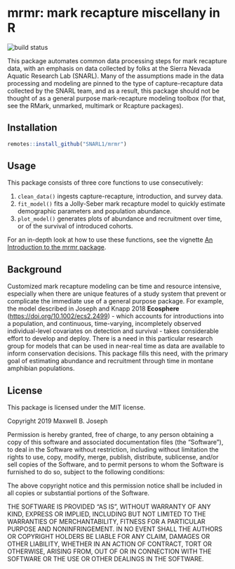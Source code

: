 
# mrmr: mark recapture miscellany in R

![build
status](https://github.com/SNARL1/mrmr/workflows/R-CMD-check/badge.svg)

This package automates common data processing steps for mark recapture
data, with an emphasis on data collected by folks at the Sierra Nevada
Aquatic Research Lab (SNARL). Many of the assumptions made in the data
processing and modeling are pinned to the type of capture-recapture data
collected by the SNARL team, and as a result, this package should not be
thought of as a general purpose mark-recapture modeling toolbox (for
that, see the RMark, unmarked, multimark or Rcapture packages).

## Installation

``` r
remotes::install_github("SNARL1/mrmr")
```

## Usage

This package consists of three core functions to use consecutively:

1.  `clean_data()` ingests capture-recapture, introduction, and survey
    data.
2.  `fit_model()` fits a Jolly-Seber mark recapture model to quickly
    estimate demographic parameters and population abundance.
3.  `plot_model()` generates plots of abundance and recruitment over
    time, or of the survival of introduced cohorts.

For an in-depth look at how to use these functions, see the vignette [An
Introduction to the mrmr
package](https://snarl1.github.io/mrmr/articles/intro-to-mrmr.html).

## Background

Customized mark recapture modeling can be time and resource intensive,
especially when there are unique features of a study system that prevent
or complicate the immediate use of a general purpose package. For
example, the model described in Joseph and Knapp 2018 **Ecosphere**
(<https://doi.org/10.1002/ecs2.2499>) - which accounts for introductions
into a population, and continuous, time-varying, incompletely observed
individual-level covariates on detection and survival - takes
considerable effort to develop and deploy. There is a need in this
particular research group for models that can be used in near-real time
as data are available to inform conservation decisions. This package
fills this need, with the primary goal of estimating abundance and
recruitment through time in montane amphibian populations.

## License

This package is licensed under the MIT license.

Copyright 2019 Maxwell B. Joseph

Permission is hereby granted, free of charge, to any person obtaining a
copy of this software and associated documentation files (the
“Software”), to deal in the Software without restriction, including
without limitation the rights to use, copy, modify, merge, publish,
distribute, sublicense, and/or sell copies of the Software, and to
permit persons to whom the Software is furnished to do so, subject to
the following conditions:

The above copyright notice and this permission notice shall be included
in all copies or substantial portions of the Software.

THE SOFTWARE IS PROVIDED “AS IS”, WITHOUT WARRANTY OF ANY KIND, EXPRESS
OR IMPLIED, INCLUDING BUT NOT LIMITED TO THE WARRANTIES OF
MERCHANTABILITY, FITNESS FOR A PARTICULAR PURPOSE AND NONINFRINGEMENT.
IN NO EVENT SHALL THE AUTHORS OR COPYRIGHT HOLDERS BE LIABLE FOR ANY
CLAIM, DAMAGES OR OTHER LIABILITY, WHETHER IN AN ACTION OF CONTRACT,
TORT OR OTHERWISE, ARISING FROM, OUT OF OR IN CONNECTION WITH THE
SOFTWARE OR THE USE OR OTHER DEALINGS IN THE SOFTWARE.
